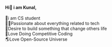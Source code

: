 #### Hi👋 i am Kunal,
🧑i am CS student<br>
🦸‍♂️Passionate about everything related to tech<br>
🎊Desire to build something that change others life<br>
🏅Love Doing Competitive Coding<br>
🌎Love Open-Source Universe<br>

